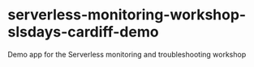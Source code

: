 # serverless-monitoring-workshop-slsdays-cardiff-demo
Demo app for the Serverless monitoring and troubleshooting workshop
